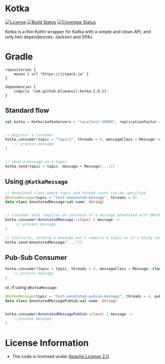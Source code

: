 # Kotka
[![License](https://img.shields.io/badge/License-Apache%202.0-blue.svg)](https://opensource.org/licenses/Apache-2.0)
[![Build Status](https://travis-ci.com/blueanvil/kotka.svg?branch=master)](https://travis-ci.com/blueanvil/kotka)
[![Coverage Status](https://coveralls.io/repos/github/blueanvil/kotka/badge.svg?branch=master)](https://coveralls.io/github/blueanvil/kotka?branch=master)

Kotka is a thin Kotlin wrapper for Kafka with a simple and clean API, and only two dependencies: Jackson and Slf4J

# Gradle

```
repositories {
    maven { url "https://jitpack.io" }
}

dependencies {
    compile 'com.github.blueanvil:kotka:1.0.11'
}
```

## Standard flow
```kotlin
val kotka = Kotka(kafkaServers = "localhost:59099", replicationFactor = 1)


// Register a consumer
kotka.consumer(topic = "topic1", threads = 8, messageClass = Message::class) { message ->
    // process message
}


// Send a message on a topic
kotka.send(topic = topic, message = Message(...)))
```

## Using `@KotkaMessage`
```kotlin
// Annotated class where topic and thread count can be specified
@KotkaMessage(topic = "test-annotated-message", threads = 8)
data class AnnotatedMessage(val name: String)


// Consumer only requires an instance of a message annotated with @KotkaMessage
kotka.consumer(AnnotatedMessage::class) { message ->
     // process message
}

// Similarly, sending a message won't require a topic as it's being read from @KotkaMessage.topic
kotka.send(AnnotatedMessage("..."))
```

## Pub-Sub Consumer
```kotlin
kotka.consumer(topic = topic, threads = 4, messageClass = Message::class, pubSub = true) { message ->
    // process message
}
```
or, if using `@KotkaMessage`:
```kotlin
@KotkaMessage(topic = "test-annotated-pubsub-message", threads = 4, pubSub = true)
data class AnnotatedMessagePubSub(val name: String)


kotka.consumer(AnnotatedMessagePubSub::class) { message ->
    //process message
}
```

# License Information
* The code is licensed under [Apache License 2.0](https://www.apache.org/licenses/LICENSE-2.0).
